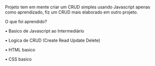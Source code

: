 Projeto tem em mente criar um CRUD simples usando Javascript apenas como aprendizado, fiz um CRUD mais elaborado em outro projeto.

O que foi aprendido?

• Basico de Javascript ao Intermediário

• Logica de CRUD (Create Read Update Delete)

• HTML basico

• CSS basico
